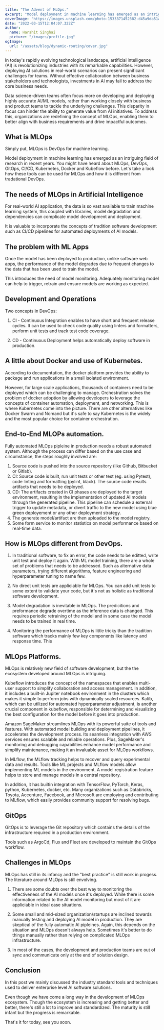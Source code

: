 ```yaml
---
title: "The Advent of MLOps."
excerpt: "Model deployment in machine learning has emerged as an intriguing field of research in recent years. You might have heard about MLOps. DevOps, GitOps, CI/CD, Kubernetes, Docker and Kubeflow before, let's take a look how these can be used with MLOps and how MLOps is different from tradational DevOps."
coverImage: "https://images.unsplash.com/photo-1533371452382-d45a9da51ad9?ixlib=rb-1.2.1&ixid=MnwxMjA3fDB8MHxwaG90by1wYWdlfHx8fGVufDB8fHx8&auto=format&fit=crop&w=873&q=80"
date: "2022-03-15T12:04:07.322Z"
author:
  name: Harshit Singhai
  picture: "/images/profile.jpg"
ogImage:
  url: "/assets/blog/dynamic-routing/cover.jpg"
---
```


In today's rapidly evolving technological landscape, artificial intelligence (AI) is revolutionizing industries with its remarkable capabilities. However, deploying AI solutions in real-world scenarios can present significant challenges for teams. Without effective collaboration between business stakeholders and technologists, investments in AI may fail to address the core business needs.

Data science-driven teams often focus more on developing and deploying highly accurate AI/ML models, rather than working closely with business and product teams to tackle the underlying challenges. This disparity in focus can hinder the ability to generate value from AI initiatives. To address this, organizations are redefining the concept of MLOps, enabling them to better align with business requirements and drive impactful outcomes.

## What is MLOps

Simply put, MLOps is DevOps for machine learning.

Model deployment in machine learning has emerged as an intriguing field of research in recent years. You might have heard about MLOps, DevOps, GitOps, CI/CD, Kubernetes, Docker and Kubeflow before. Let's take a look how these tools can be used for MLOps and how it is different from tradational DevOps.

## The needs of MLOps in Artificial Intelligence

For real-world AI application, the data is so vast available to train machine learning system, this coupled with libraries, model degradation and dependencies can complicate model development and deployment.

It is valuable to incorporate the concepts of tradition software development such as CI/CD pipelines for automated deployments of AI models.

## The problem with ML Apps

Once the model has been deployed to production, unlike software web apps, the performance of the model degrades due to frequent changes to the data that has been used to train the model.

This introduces the need of model monitoring. Adequately monitoring model can help to trigger, retrain and ensure models are working as expected.

## Development and Operations

Two concepts in DevOps:

1. CI - Continuous Integration enables to have short and frequent release cycles. It can be used to check code quality using linters and formatters, perform unit tests and track test code coverage.

2. CD - Continuous Deployment helps automatically deploy software in production.

## A little about Docker and use of Kubernetes.

According to documentation, the docker platform provides the ability to package and run applications in a small isolated environment.

However, for large scale applications, thousands of containers need to be deployed which can be challenging to manage. Orchestration solves the problem of docker adoption by allowing developers to leverage the concepts of container automation, deployment, and networking. This is where Kubernetes come into the picture. There are other alternatives like Docker Swarm and Nomand but it's safe to say Kubernetes is the widely and the most popular choice for container orchestration.

## End-to-End MLOPs automation.

Fully automated MLOps pipleine in production needs a robust automated system.
Although the process can differ based on the use case and circumstance, the steps roughly involved are:

1. Source code is pushed into the source repository (like Github, Bitbucket or Gitlab).
2. CI: Source code is built, run unit tests or other test (eg. using Pytest), code linting and formatting (pylint, black). The source code results artifacts that needs to be deployed.
3. CD: The artifacts created in CI phases are deployed to the target environment, resulting in the implementation of updated AI models through the generated pipeline. This pipeline can schedule a external trigger to update metadata, or divert traffic to the new model using blue green deployement or any other deployment strategy.
4. The generate model/artifact are then uploaded to the model registry.
5. Some form service to monitor statistics on model performance based on real-time data.

## How is MLOps different from DevOps.

1. In traditional software, to fix an error, the code needs to be editted, write unit test and deploy it again. With ML model training, there are a whole set of problems that needs to be addressed. Such as alternative data parameters, trying different algorithms, feature engineering and hyperparameter tuning to name few.

2. No direct unit tests are appliciable for MLOps. You can add unit tests to some extent to validate your code, but it's not as holistic as traditional software development.

3. Model degradation is inevitable in MLOps. The predicitions and preformance degrade overtime as the inference data is changed. This requires periodic retraining of the model and in some case the model needs to be trained in real time.

4. Monitoring the performance of MLOps is little tricky than the tradition software which tracks mainly few key components like latency and response time. This

## MLOps Platforms.

MLOps is relatively new field of software development, but the the ecosystem developed around MLOps is intriguing.

Kubeflow introduces the concept of the namespaces that enables multi-user support to simplify collaboration and access management. In addition, it includes a built-in Jupiter notebook environment in the clusters which makes it simple to perform jobs with dynamically scaled resources. Katib, which can be utilized for automated hyperparameter adjustment, is another crucial component in kubeflow, responsible for determining and visualizing the best configuration for the model before it goes into production.

Amazon SageMaker streamlines MLOps with its powerful suite of tools and features. With automated model building and deployment pipelines, it accelerates the development process. Its seamless integration with AWS services ensures scalable and reliable operations. Plus, SageMaker's monitoring and debugging capabilities enhance model performance and simplify maintenance, making it an invaluable asset for MLOps workflows.

In MLflow, the MLflow tracking helps to recover and query experimental data and results. Tools like ML projects and MLflow models allow implementing ML models in the environment. A model registration feature helps to store and manage models in a central repository.

In addition, it has builtin integration with TensorFlow, PyTorch, Keras, python, Kubernetes, docker, etc. Many organizations such as Databricks, Toyota, Accenture, Facebook, and Microsoft are employing and contributing to MLflow, which easily provides community support for resolving bugs.

## GitOps

GitOps is to leverage the Git repository which contains the details of the infrastructure required in a production environment.

Tools such as ArgoCd, Flux and Fleet are developed to maintain the GitOps workflow.

## Challenges in MLOps

MLOps has still in its infancy and the "best practice" is still work in progess. The literature around MLOps is still envolving.

1. There are some doubts over the best way to monitoring the effectiveness of the AI models once it's deployed. While there is some information related to the AI model monitoring but most of it are appliciable in ideal case situations.

2. Some small and mid-sized organization/startups are inclined towards manually testing and deploying AI model in production. They are skeptical of the fully automatic AI pipleines. Again, this depends on the situation and MLOps doesn't always help. Sometimes it's better to do things manually rather than relying on complicated MLOps infrastructure.

3. In most of the cases, the development and production teams are out of sync and communicate only at the end of solution design.

## Conclusion

In this post we mainly discussed the industry standard tools and techniques used to deliver enterprise level AI software solutions.

Even though we have come a long way in the development of MLOps ecosystem. Though the ecosystem is increasing and getting better and better, there's still a lot to improve and standardized. The maturity is still infant but the progress is remarkable.

That's it for today, see you soon.
